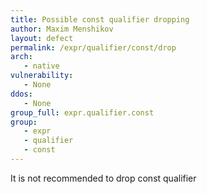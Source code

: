```yaml
---
title: Possible const qualifier dropping
author: Maxim Menshikov
layout: defect
permalink: /expr/qualifier/const/drop
arch:
   - native
vulnerability:
   - None
ddos:
   - None
group_full: expr.qualifier.const
group:
   - expr
   - qualifier
   - const
---
```


It is not recommended to drop const qualifier